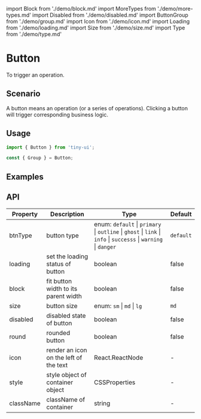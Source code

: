 import Block from './demo/block.md'
import MoreTypes from './demo/more-types.md'
import Disabled from './demo/disabled.md'
import ButtonGroup from './demo/group.md'
import Icon from './demo/icon.md'
import Loading from './demo/loading.md'
import Size from './demo/size.md'
import Type from './demo/type.md'

# Button

To trigger an operation.

## Scenario

A button means an operation (or a series of operations). Clicking a button will trigger corresponding business logic.

## Usage

```jsx
import { Button } from 'tiny-ui';

const { Group } = Button;
```

## Examples

<layout>
  <column>
    <Type/>
    <MoreTypes/>
    <Size/>
    <ButtonGroup/>
    <Loading/>
  </column>
  <column>
    <Icon/>
    <Disabled/>
    <Block/>
  </column>
</layout>

## API

| Property  | Description                               | Type                                  | Default   |
| --------- | ----------------------------------------- | ------------------------------------- | --------- |
| btnType   | button type                               | enum: `default` &#124; `primary` &#124; `outline` &#124; `ghost` &#124; `link` &#124; `info` &#124; `successs` &#124; `warning` &#124; `danger` | `default`    |
| loading   | set the loading status of button          | boolean                               | false     |
| block     | fit button width to its parent width      | boolean                               | false     |
| size      | button size                               | enum: `sm` &#124; `md` &#124; `lg`    | `md`      |
| disabled  | disabled state of button                  | boolean                               | false     |
| round     | rounded button                            | boolean                               | false     |
| icon      | render an icon on the left of the text    | React.ReactNode                       | -         |
| style	    | style object of container	object          | CSSProperties                         | -         |
| className	| className of container                    | string                                | -         |
